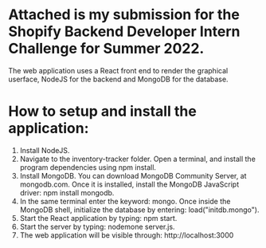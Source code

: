 # Attached is my submission for the Shopify Backend Developer Intern Challenge for Summer 2022.
The web application uses a React front end to render the graphical userface, NodeJS for the backend and MongoDB for the database. 

# How to setup and install the application:
1. Install NodeJS.
2. Navigate to the inventory-tracker folder. Open a terminal, and install the program dependencies using npm install.
3. Install MongoDB. You can download MongoDB Community Server, at mongodb.com. Once it is installed, install the MongoDB JavaScript driver: npm install mongodb.
4. In the same terminal enter the keyword: mongo. Once inside the MongoDB shell, initialize the database by entering: load("initdb.mongo").
5. Start the React application by typing: npm start.
6. Start the server by typing: nodemone server.js.
7. The web application will be visible through: http://localhost:3000
